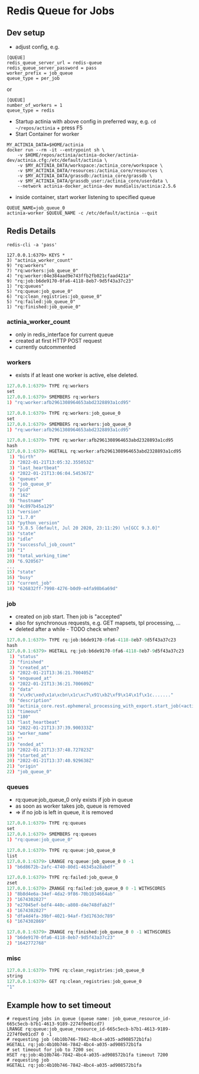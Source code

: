 # Redis Queue for Jobs

## Dev setup
- adjust config, e.g.
```
[QUEUE]
redis_queue_server_url = redis-queue
redis_queue_server_password = pass
worker_prefix = job_queue
queue_type = per_job
```
or
```
[QUEUE]
number_of_workers = 1
queue_type = redis
```

- Startup actinia with above config in preferred way, e.g.
`cd ~/repos/actinia` + press F5
- Start Container for worker
```
MY_ACTINIA_DATA=$HOME/actinia
docker run --rm -it --entrypoint sh \
    -v $HOME/repos/actinia/actinia-docker/actinia-dev/actinia.cfg:/etc/default/actinia \
    -v $MY_ACTINIA_DATA/workspace:/actinia_core/workspace \
    -v $MY_ACTINIA_DATA/resources:/actinia_core/resources \
    -v $MY_ACTINIA_DATA/grassdb:/actinia_core/grassdb \
    -v $MY_ACTINIA_DATA/grassdb_user:/actinia_core/userdata \
    --network actinia-docker_actinia-dev mundialis/actinia:2.5.6
```
- inside container, start worker listening to specified queue
```
QUEUE_NAME=job_queue_0
actinia-worker $QUEUE_NAME -c /etc/default/actinia --quit
```


## Redis Details

```
redis-cli -a 'pass'

127.0.0.1:6379> KEYS *
3) "actinia_worker_count"
9) "rq:workers"
7) "rq:workers:job_queue_0"
4) "rq:worker:04e384aad9e743ffb2fb021cfaad421a"
9) "rq:job:b6de9170-0fa6-4118-8eb7-9d5f43a37c23"
1) "rq:queues"
5) "rq:queue:job_queue_0"
6) "rq:clean_registries:job_queue_0"
5) "rq:failed:job_queue_0"
1) "rq:finished:job_queue_0"
```
### actinia_worker_count
- only in redis_interface for current queue
- created at first HTTP POST request
- currently outcommented

### workers
- exists if at least one worker is active, else deleted.
```r
127.0.0.1:6379> TYPE rq:workers
set
127.0.0.1:6379> SMEMBERS rq:workers
1) "rq:worker:afb2961308964653abd2328893a1cd95"

127.0.0.1:6379> TYPE rq:workers:job_queue_0
set
127.0.0.1:6379> SMEMBERS rq:workers:job_queue_0
1) "rq:worker:afb2961308964653abd2328893a1cd95"

127.0.0.1:6379> TYPE rq:worker:afb2961308964653abd2328893a1cd95
hash
127.0.0.1:6379> HGETALL rq:worker:afb2961308964653abd2328893a1cd95
 1) "birth"
 2) "2022-01-21T13:05:32.355053Z"
 3) "last_heartbeat"
 4) "2022-01-21T13:06:04.545367Z"
 5) "queues"
 6) "job_queue_0"
 7) "pid"
 8) "162"
 9) "hostname"
10) "4c897b45a129"
11) "version"
12) "1.7.0"
13) "python_version"
14) "3.8.5 (default, Jul 20 2020, 23:11:29) \n[GCC 9.3.0]"
15) "state"
16) "idle"
17) "successful_job_count"
18) "1"
19) "total_working_time"
20) "6.920567"
...
15) "state"
16) "busy"
17) "current_job"
18) "626832ff-7998-4276-b0d9-e4fa98b6a69d"
```

### job
- created on job start. Then job is "accepted"
- also for synchronous requests, e.g. GET mapsets, tpl processing, ...
- deleted after a while - TODO check when?
```r
127.0.0.1:6379> TYPE rq:job:b6de9170-0fa6-4118-8eb7-9d5f43a37c23
hash
127.0.0.1:6379> HGETALL rq:job:b6de9170-0fa6-4118-8eb7-9d5f43a37c23
 1) "status"
 2) "finished"
 3) "created_at"
 4) "2022-01-21T13:36:21.700405Z"
 5) "enqueued_at"
 6) "2022-01-21T13:36:21.700609Z"
 7) "data"
 8) "x\x9c\xed\x1a\xcbn\x1c\xc7\x91\xb2\xf9\x14\x1f\x1c......."
 9) "description"
10) "actinia_core.rest.ephemeral_processing_with_export.start_job(<actinia_core.core.resource_data_container.ResourceDataContainer object at ...)"
11) "timeout"
12) "180"
13) "last_heartbeat"
14) "2022-01-21T13:37:39.900333Z"
15) "worker_name"
16) ""
17) "ended_at"
18) "2022-01-21T13:37:48.727823Z"
19) "started_at"
20) "2022-01-21T13:37:40.929638Z"
21) "origin"
22) "job_queue_0"
```

### queues
- rq:queue:job_queue_0 only exists if job in queue
- as soon as worker takes job, queue is removed
- => if no job is left in queue, it is removed
```r
127.0.0.1:6379> TYPE rq:queues
set
127.0.0.1:6379> SMEMBERS rq:queues
1) "rq:queue:job_queue_0"

127.0.0.1:6379> TYPE rq:queue:job_queue_0
list
127.0.0.1:6379> LRANGE rq:queue:job_queue_0 0 -1
1) "b6d8672b-2afc-4740-80d1-46345a28abdf"

127.0.0.1:6379> TYPE rq:failed:job_queue_0
zset
127.0.0.1:6379> ZRANGE rq:failed:job_queue_0 0 -1 WITHSCORES
1) "8b8d4e6a-34ef-4da2-9f86-70b1034664ab"
2) "1674302827"
3) "e27045ef-bdf4-440c-a808-d4e748dfab2f"
4) "1674302827"
5) "dfa4d4fa-39bf-4021-94af-f3d1763dc789"
6) "1674302869"

127.0.0.1:6379> ZRANGE rq:finished:job_queue_0 0 -1 WITHSCORES
1) "b6de9170-0fa6-4118-8eb7-9d5f43a37c23"
2) "1642772768"

```

### misc
```r
127.0.0.1:6379> TYPE rq:clean_registries:job_queue_0
string
127.0.0.1:6379> GET rq:clean_registries:job_queue_0
"1"
```

## Example how to set timeout
```
# requesting jobs in queue (queue name: job_queue_resource_id-665c5ecb-b7b1-4613-9189-2274f0e01cd7)
LRANGE rq:queue:job_queue_resource_id-665c5ecb-b7b1-4613-9189-2274f0e01cd7 0 -1
# requesting job (4b10b746-7842-4bc4-a035-ad908572b1fa)
HGETALL rq:job:4b10b746-7842-4bc4-a035-ad908572b1fa
# set timeout for job to 7200 sec
HSET rq:job:4b10b746-7842-4bc4-a035-ad908572b1fa timeout 7200
# requesting job
HGETALL rq:job:4b10b746-7842-4bc4-a035-ad908572b1fa
```
